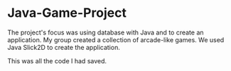 # Java-Game-Project

The project's focus was using database with Java and to create an application. My group created a collection of arcade-like games. We used Java Slick2D to create the application. 

This was all the code I had saved. 
